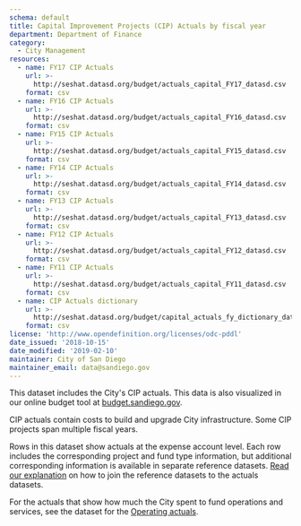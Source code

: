 ```yaml
---
schema: default
title: Capital Improvement Projects (CIP) Actuals by fiscal year
department: Department of Finance
category:
  - City Management
resources:
  - name: FY17 CIP Actuals
    url: >-
      http://seshat.datasd.org/budget/actuals_capital_FY17_datasd.csv
    format: csv
  - name: FY16 CIP Actuals
    url: >-
      http://seshat.datasd.org/budget/actuals_capital_FY16_datasd.csv
    format: csv
  - name: FY15 CIP Actuals
    url: >-
      http://seshat.datasd.org/budget/actuals_capital_FY15_datasd.csv
    format: csv
  - name: FY14 CIP Actuals
    url: >-
      http://seshat.datasd.org/budget/actuals_capital_FY14_datasd.csv
    format: csv
  - name: FY13 CIP Actuals
    url: >-
      http://seshat.datasd.org/budget/actuals_capital_FY13_datasd.csv
    format: csv
  - name: FY12 CIP Actuals
    url: >-
      http://seshat.datasd.org/budget/actuals_capital_FY12_datasd.csv
    format: csv
  - name: FY11 CIP Actuals
    url: >-
      http://seshat.datasd.org/budget/actuals_capital_FY11_datasd.csv
    format: csv
  - name: CIP Actuals dictionary
    url: >-
      http://seshat.datasd.org/budget/capital_actuals_fy_dictionary_datasd.csv
    format: csv
license: 'http://www.opendefinition.org/licenses/odc-pddl'
date_issued: '2018-10-15'
date_modified: '2019-02-10'
maintainer: City of San Diego
maintainer_email: data@sandiego.gov
---
```

This dataset includes the City's CIP actuals. This data is also visualized in our online budget tool at [budget.sandiego.gov](https://budget.sandiego.gov/transparency#/).
<!--more-->

CIP actuals contain costs to build and upgrade City infrastructure. Some CIP projects span multiple fiscal years.

Rows in this dataset show actuals at the expense account level. Each row includes the corresponding project and fund type information, but additional corresponding information is available in separate reference datasets. [Read our explanation](/budget-topic/) on how to join the reference datasets to the actuals datasets.

For the actuals that show how much the City spent to fund operations and services, see the dataset for the [Operating actuals](/datasets/operating-budget/).